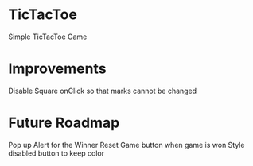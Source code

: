 # TicTacToe
Simple TicTacToe Game

# Improvements
Disable Square onClick so that marks cannot be changed


# Future Roadmap
Pop up Alert for the Winner
Reset Game button when game is won
Style disabled button to keep color
